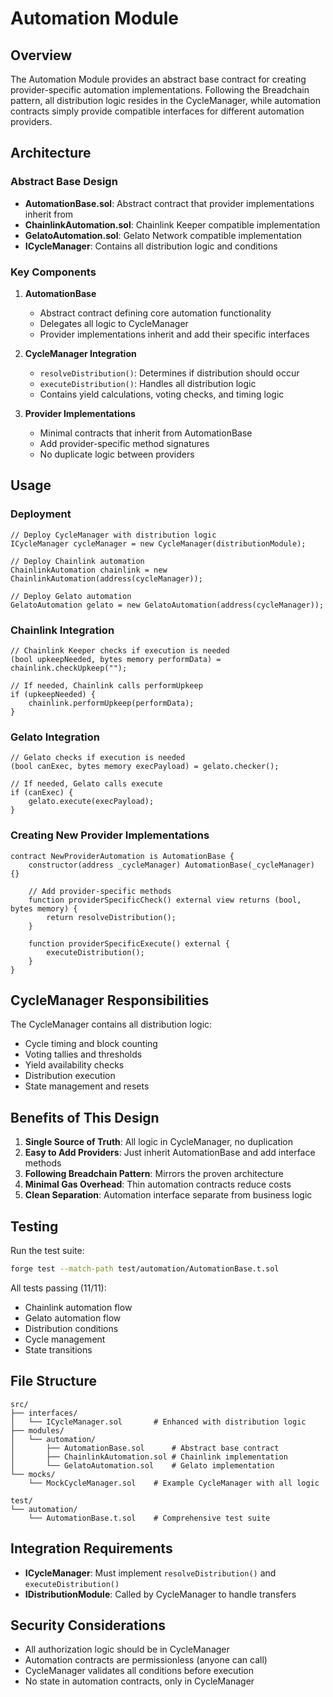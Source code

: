 # Automation Module

## Overview
The Automation Module provides an abstract base contract for creating provider-specific automation implementations. Following the Breadchain pattern, all distribution logic resides in the CycleManager, while automation contracts simply provide compatible interfaces for different automation providers.

## Architecture

### Abstract Base Design
- **AutomationBase.sol**: Abstract contract that provider implementations inherit from
- **ChainlinkAutomation.sol**: Chainlink Keeper compatible implementation
- **GelatoAutomation.sol**: Gelato Network compatible implementation
- **ICycleManager**: Contains all distribution logic and conditions

### Key Components

1. **AutomationBase**
   - Abstract contract defining core automation functionality
   - Delegates all logic to CycleManager
   - Provider implementations inherit and add their specific interfaces

2. **CycleManager Integration**
   - `resolveDistribution()`: Determines if distribution should occur
   - `executeDistribution()`: Handles all distribution logic
   - Contains yield calculations, voting checks, and timing logic

3. **Provider Implementations**
   - Minimal contracts that inherit from AutomationBase
   - Add provider-specific method signatures
   - No duplicate logic between providers

## Usage

### Deployment
```solidity
// Deploy CycleManager with distribution logic
ICycleManager cycleManager = new CycleManager(distributionModule);

// Deploy Chainlink automation
ChainlinkAutomation chainlink = new ChainlinkAutomation(address(cycleManager));

// Deploy Gelato automation
GelatoAutomation gelato = new GelatoAutomation(address(cycleManager));
```

### Chainlink Integration
```solidity
// Chainlink Keeper checks if execution is needed
(bool upkeepNeeded, bytes memory performData) = chainlink.checkUpkeep("");

// If needed, Chainlink calls performUpkeep
if (upkeepNeeded) {
    chainlink.performUpkeep(performData);
}
```

### Gelato Integration
```solidity
// Gelato checks if execution is needed
(bool canExec, bytes memory execPayload) = gelato.checker();

// If needed, Gelato calls execute
if (canExec) {
    gelato.execute(execPayload);
}
```

### Creating New Provider Implementations
```solidity
contract NewProviderAutomation is AutomationBase {
    constructor(address _cycleManager) AutomationBase(_cycleManager) {}
    
    // Add provider-specific methods
    function providerSpecificCheck() external view returns (bool, bytes memory) {
        return resolveDistribution();
    }
    
    function providerSpecificExecute() external {
        executeDistribution();
    }
}
```

## CycleManager Responsibilities

The CycleManager contains all distribution logic:
- Cycle timing and block counting
- Voting tallies and thresholds
- Yield availability checks
- Distribution execution
- State management and resets

## Benefits of This Design

1. **Single Source of Truth**: All logic in CycleManager, no duplication
2. **Easy to Add Providers**: Just inherit AutomationBase and add interface methods
3. **Following Breadchain Pattern**: Mirrors the proven architecture
4. **Minimal Gas Overhead**: Thin automation contracts reduce costs
5. **Clean Separation**: Automation interface separate from business logic

## Testing

Run the test suite:
```bash
forge test --match-path test/automation/AutomationBase.t.sol
```

All tests passing (11/11):
- Chainlink automation flow
- Gelato automation flow
- Distribution conditions
- Cycle management
- State transitions

## File Structure

```
src/
├── interfaces/
│   └── ICycleManager.sol       # Enhanced with distribution logic
├── modules/
│   └── automation/
│       ├── AutomationBase.sol      # Abstract base contract
│       ├── ChainlinkAutomation.sol # Chainlink implementation
│       └── GelatoAutomation.sol    # Gelato implementation
└── mocks/
    └── MockCycleManager.sol    # Example CycleManager with all logic

test/
└── automation/
    └── AutomationBase.t.sol    # Comprehensive test suite
```

## Integration Requirements

- **ICycleManager**: Must implement `resolveDistribution()` and `executeDistribution()`
- **IDistributionModule**: Called by CycleManager to handle transfers

## Security Considerations

- All authorization logic should be in CycleManager
- Automation contracts are permissionless (anyone can call)
- CycleManager validates all conditions before execution
- No state in automation contracts, only in CycleManager
